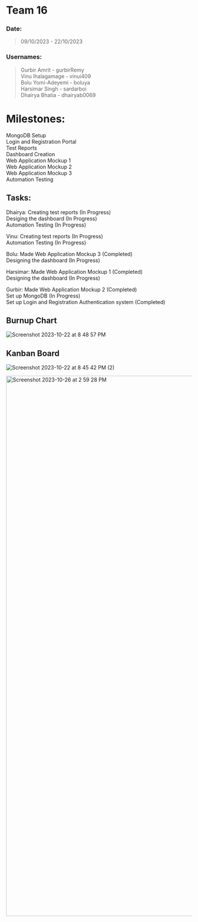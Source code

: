 # Team 16

### Date:
> 09/10/2023 - 22/10/2023

### Usernames: 
> Gurbir Amrit - gurbirRemy <br>
> Vinu Ihalagamage - vinui409 <br>
> Bolu Yomi-Adeyemi - boluya <br>
> Harsimar Singh - sardarboi <br>
> Dhairya Bhatia - dhairyab0069 <br>

# Milestones:
MongoDB Setup <br>
Login and Registration Portal <br>
Test Reports <br>
Dashboard Creation <br>
Web Application Mockup 1 <br>
Web Application Mockup 2 <br>
Web Application Mockup 3 <br>
Automation Testing <br>

## Tasks:
Dhairya: Creating test reports (In Progress) <br>
         Desiging the dashboard (In Progress) <br>
         Automation Testing (In Progress) <br>
         
Vinu: Creating test reports (In Progress) <br>
      Automation Testing (In Progress) <br>
      
Bolu: Made Web Application Mockup 3 (Completed) <br>
      Designing the dashboard (In Progress) <br>
      
Harsimar: Made Web Application Mockup 1 (Completed) <br>
          Designing the dashboard (In Progress) <br>
          
Gurbir: Made Web Application Mockup 2 (Completed) <br>
        Set up MongoDB (In Progress) <br>
        Set up Login and Registration Authentication system (Completed) <br>

## Burnup Chart
![Screenshot 2023-10-22 at 8 48 57 PM](https://github.com/COSC-499-W2023/year-long-project-team-16/assets/71796408/4c1e9e65-f781-4ea4-86b5-a42a1fee7098)

## Kanban Board
![Screenshot 2023-10-22 at 8 45 42 PM (2)](https://github.com/COSC-499-W2023/year-long-project-team-16/assets/119131124/6a77b9c7-ae18-435e-9d10-a38b070f5efc)



<img width="1462" alt="Screenshot 2023-10-26 at 2 59 28 PM" src="https://github.com/COSC-499-W2023/year-long-project-team-16/assets/72479713/15eca5bf-bca5-4e62-ae31-1d9acc425e0d">

